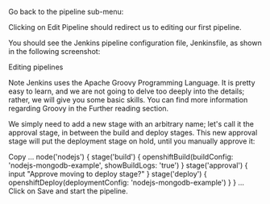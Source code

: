 Go back to the pipeline sub-menu:


Clicking on Edit Pipeline should redirect us to editing our first pipeline.


You should see the Jenkins pipeline configuration file, Jenkinsfile, as shown in the following screenshot:


Editing pipelines

Note
Jenkins uses the Apache Groovy Programming Language. It is pretty easy to learn, and we are not going to delve too deeply into the details; rather, we will give you some basic skills. You can find more information regarding Groovy in the Further reading section.

We simply need to add a new stage with an arbitrary name; let's call it the approval stage, in between the build and deploy stages. This new approval stage will put the deployment stage on hold, until you manually approve it:

Copy
...
node('nodejs') {
 stage('build') {
 openshiftBuild(buildConfig: 'nodejs-mongodb-example', showBuildLogs: 'true')
 }
 stage('approval') {
 input "Approve moving to deploy stage?"
 }
 stage('deploy') {
 openshiftDeploy(deploymentConfig: 'nodejs-mongodb-example')
 }
}
...
Click on Save and start the pipeline. 
